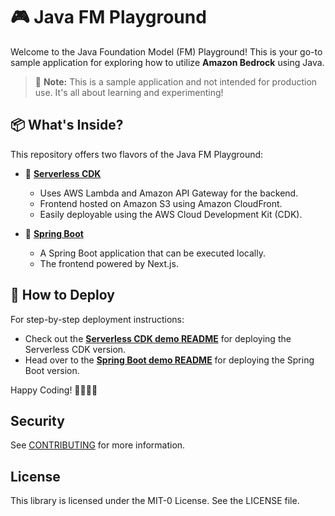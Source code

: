 # 🎮 Java FM Playground

Welcome to the Java Foundation Model (FM) Playground! This is your go-to sample application for exploring how to utilize **Amazon Bedrock** using Java.

> 🚨 **Note:** This is a sample application and not intended for production use. It's all about learning and experimenting!

## 📦 What's Inside?

This repository offers two flavors of the Java FM Playground:

- 🚀 [**Serverless CDK**](./serverless-cdk-demo)
    - Uses AWS Lambda and Amazon API Gateway for the backend.
    - Frontend hosted on Amazon S3 using Amazon CloudFront.
    - Easily deployable using the AWS Cloud Development Kit (CDK).

- 🌱 [**Spring Boot**](./spring-boot-demo)
    - A Spring Boot application that can be executed locally.
    - The frontend powered by Next.js.

## 🚀 How to Deploy

For step-by-step deployment instructions:
- Check out the [**Serverless CDK demo README**](./serverless-cdk-demo/README.md) for deploying the Serverless CDK version.
- Head over to the [**Spring Boot demo README**](./spring-boot-demo/README.md) for deploying the Spring Boot version.

Happy Coding! 👩‍💻👨‍💻

## Security

See [CONTRIBUTING](CONTRIBUTING.md#security-issue-notifications) for more information.

## License

This library is licensed under the MIT-0 License. See the LICENSE file.